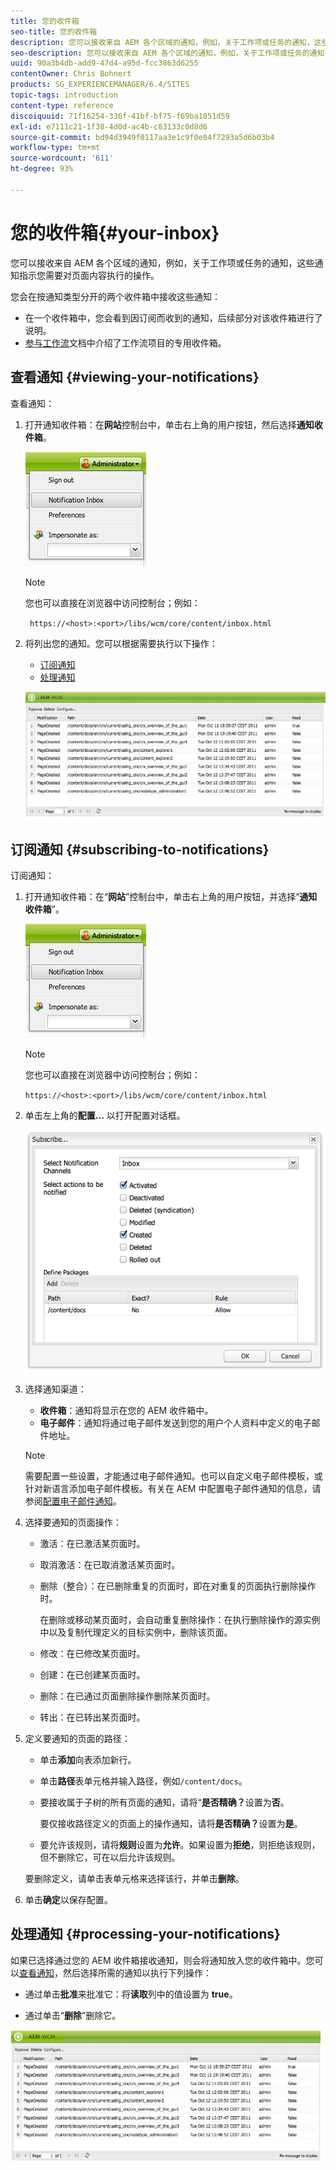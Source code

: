 ```yaml
---
title: 您的收件箱
seo-title: 您的收件箱
description: 您可以接收来自 AEM 各个区域的通知，例如，关于工作项或任务的通知，这些通知指示您需要对页面内容执行的操作。
seo-description: 您可以接收来自 AEM 各个区域的通知，例如，关于工作项或任务的通知，这些通知指示您需要对页面内容执行的操作。
uuid: 90a3b4db-add9-47d4-a95d-fcc3863d6255
contentOwner: Chris Bohnert
products: SG_EXPERIENCEMANAGER/6.4/SITES
topic-tags: introduction
content-type: reference
discoiquuid: 71f16254-336f-41bf-bf75-f69ba1051d59
exl-id: e7111c21-1f38-4d0d-ac4b-c83133c0d8d6
source-git-commit: bd94d3949f0117aa3e1c9f0e84f7293a5d6b03b4
workflow-type: tm+mt
source-wordcount: '611'
ht-degree: 93%

---
```


# 您的收件箱{#your-inbox}

您可以接收来自 AEM 各个区域的通知，例如，关于工作项或任务的通知，这些通知指示您需要对页面内容执行的操作。

您会在按通知类型分开的两个收件箱中接收这些通知：

* 在一个收件箱中，您会看到因订阅而收到的通知，后续部分对该收件箱进行了说明。
* [参与工作流](/help/sites-classic-ui-authoring/classic-workflows-participating.md)文档中介绍了工作流项目的专用收件箱。

## 查看通知 {#viewing-your-notifications}

查看通知：

1. 打开通知收件箱：在&#x200B;**网站**&#x200B;控制台中，单击右上角的用户按钮，然后选择&#x200B;**通知收件箱**。

   ![screen_shot_2012-02-08at105226am](assets/screen_shot_2012-02-08at105226am.png)

   >[!NOTE]
   >
   >您也可以直接在浏览器中访问控制台；例如：
   >
   >` https://<host>:<port>/libs/wcm/core/content/inbox.html`

1. 将列出您的通知。您可以根据需要执行以下操作：

   * [订阅通知](#subscribing-to-notifications)
   * [处理通知](#processing-your-notifications)

   ![chlimage_1-8](assets/chlimage_1-8.jpeg)

## 订阅通知 {#subscribing-to-notifications}

订阅通知：

1. 打开通知收件箱：在“**网站**”控制台中，单击右上角的用户按钮，并选择“**通知收件箱**”。

   ![screen_shot_2012-02-08at105226am-1](assets/screen_shot_2012-02-08at105226am-1.png)

   >[!NOTE]
   >
   >您也可以直接在浏览器中访问控制台；例如：
   >
   >`https://<host>:<port>/libs/wcm/core/content/inbox.html`

1. 单击左上角的&#x200B;**配置...** 以打开配置对话框。

   ![screen_shot_2012-02-08at111056am](assets/screen_shot_2012-02-08at111056am.png)

1. 选择通知渠道：

   * **收件箱**：通知将显示在您的 AEM 收件箱中。
   * **电子邮件**：通知将通过电子邮件发送到您的用户个人资料中定义的电子邮件地址。

   >[!NOTE]
   >
   >需要配置一些设置，才能通过电子邮件通知。也可以自定义电子邮件模板，或针对新语言添加电子邮件模板。有关在 AEM 中配置电子邮件通知的信息，请参阅[配置电子邮件通知](/help/sites-administering/notification.md#configuringemailnotification)。

1. 选择要通知的页面操作：

   * 激活：在已激活某页面时。
   * 取消激活：在已取消激活某页面时。
   * 删除（整合）：在已删除重复的页面时，即在对重复的页面执行删除操作时。

      在删除或移动某页面时，会自动重复删除操作：在执行删除操作的源实例中以及复制代理定义的目标实例中，删除该页面。

   * 修改：在已修改某页面时。
   * 创建：在已创建某页面时。
   * 删除：在已通过页面删除操作删除某页面时。
   * 转出：在已转出某页面时。

1. 定义要通知的页面的路径：

   * 单击&#x200B;**添加**&#x200B;向表添加新行。
   * 单击&#x200B;**路径**&#x200B;表单元格并输入路径，例如`/content/docs`。
   * 要接收属于子树的所有页面的通知，请将“**是否精确？**&#x200B;设置为&#x200B;**否**。

      要仅接收路径定义的页面上的操作通知，请将&#x200B;**是否精确？**&#x200B;设置为&#x200B;**是**。

   * 要允许该规则，请将&#x200B;**规则**&#x200B;设置为&#x200B;**允许**。如果设置为&#x200B;**拒绝**，则拒绝该规则，但不删除它，可在以后允许该规则。

   要删除定义，请单击表单元格来选择该行，并单击&#x200B;**删除**。

1. 单击&#x200B;**确定**&#x200B;以保存配置。

## 处理通知  {#processing-your-notifications}

如果已选择通过您的 AEM 收件箱接收通知，则会将通知放入您的收件箱中。您可以[查看通知](#viewing-your-notifications)，然后选择所需的通知以执行下列操作：

* 通过单击&#x200B;**批准**&#x200B;来批准它：将&#x200B;**读取**&#x200B;列中的值设置为 **true**。

* 通过单击“**删除**”删除它。

![chlimage_1-9](assets/chlimage_1-9.jpeg)
